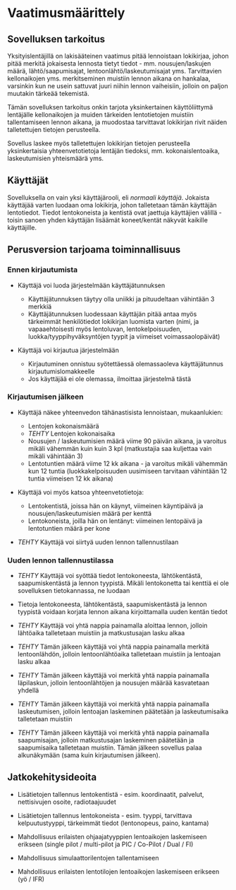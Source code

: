 # Vaatimusmäärittely

## Sovelluksen tarkoitus

Yksityislentäjillä on lakisääteinen vaatimus pitää lennoistaan lokikirjaa, johon pitää merkitä jokaisesta lennosta tietyt tiedot - mm. nousujen/laskujen määrä, lähtö/saapumisajat, lentoonlähtö/laskeutumisajat yms. Tarvittavien kellonaikojen yms. merkitseminen muistiin lennon aikana on hankalaa, varsinkin kun ne usein sattuvat juuri niihin lennon vaiheisiin, jolloin on paljon muutakin tärkeää tekemistä. 

Tämän sovelluksen tarkoitus onkin tarjota yksinkertainen käyttöliittymä lentäjälle kellonaikojen ja muiden tärkeiden lentotietojen muistiin tallentamiseen lennon aikana, ja muodostaa tarvittavat lokikirjan rivit näiden talletettujen tietojen perusteella. 

Sovellus laskee myös talletettujen lokikirjan tietojen perusteella yksinkertaisia yhteenvetotietoja lentäjän tiedoksi, mm. kokonaislentoaika, laskeutumisien yhteismäärä yms.

## Käyttäjät

Sovelluksella on vain yksi käyttäjärooli, eli _normaali käyttäjä_. Jokaista käyttäjää varten luodaan oma lokikirja, johon talletetaan tämän käyttäjän lentotiedot. Tiedot lentokoneista ja kentistä ovat jaettuja käyttäjien välillä - toisin sanoen yhden käyttäjän lisäämät koneet/kentät näkyvät kaikille käyttäjille.

## Perusversion tarjoama toiminnallisuus

### Ennen kirjautumista

- Käyttäjä voi luoda järjestelmään käyttäjätunnuksen
    - Käyttäjätunnuksen täytyy olla uniikki ja pituudeltaan vähintään 3 merkkiä
    - Käyttäjätunnuksen luodessaan käyttäjän pitää antaa myös tärkeimmät henkilötiedot lokikirjan luomista varten (nimi, ja vapaaehtoisesti myös lentoluvan, lentokelpoisuuden, luokka/tyyppihyväksyntöjen tyypit ja viimeiset voimassaolopäivät)

- Käyttäjä voi kirjautua järjestelmään
    - Kirjautuminen onnistuu syötettäessä olemassaoleva käyttäjätunnus kirjautumislomakkeelle
    - Jos käyttäjää ei ole olemassa, ilmoittaa järjestelmä tästä

### Kirjautumisen jälkeen

- Käyttäjä näkee yhteenvedon tähänastisista lennoistaan, mukaanlukien:
    - Lentojen kokonaismäärä
    - *TEHTY* Lentojen kokonaisaika
    - Nousujen / laskeutumisien määrä viime 90 päivän aikana, ja varoitus mikäli vähemmän kuin kuin 3 kpl (matkustajia saa kuljettaa vain mikäli vähintään 3)
    - Lentotuntien määrä viime 12 kk aikana - ja varoitus mikäli vähemmän kun 12 tuntia (luokkakelpoisuuden uusimiseen tarvitaan vähintään 12 tuntia viimeisen 12 kk aikana)

- Käyttäjä voi myös katsoa yhteenvetotietoja:
    - Lentokentistä, joissa hän on käynyt, viimeinen käyntipäivä ja nousujen/laskeutumisien määrä per kenttä
    - Lentokoneista, joilla hän on lentänyt: viimeinen lentopäivä ja lentotuntien määrä per kone

- *TEHTY* Käyttäjä voi siirtyä uuden lennon tallennustilaan

### Uuden lennon tallennustilassa

- *TEHTY* Käyttäjä voi syöttää tiedot lentokoneesta, lähtökentästä, saapumiskentästä ja lennon tyypistä. Mikäli lentokonetta tai kenttiä ei ole sovelluksen tietokannassa, ne luodaan

- Tietoja lentokoneesta, lähtökentästä, saapumiskentästä ja lennon tyypistä voidaan korjata lennon aikana kirjoittamalla uuden kentän tiedot

- *TEHTY* Käyttäjä voi yhtä nappia painamalla aloittaa lennon, jolloin lähtöaika talletetaan muistiin ja matkustusajan lasku alkaa

- *TEHTY* Tämän jälkeen käyttäjä voi yhtä nappia painamalla merkitä lentoonlähdön, jolloin lentoonlähtöaika talletetaan muistiin ja lentoajan lasku alkaa

- *TEHTY* Tämän jälkeen käyttäjä voi merkitä yhtä nappia painamalla läpilaskun, jolloin lentoonlähtöjen ja nousujen määrää kasvatetaan yhdellä

- *TEHTY* Tämän jälkeen käyttäjä voi merkitä yhtä nappia painamalla laskeutumisen, jolloin lentoajan laskeminen päätetään ja laskeutumisaika talletetaan muistiin

- *TEHTY* Tämän jälkeen käyttäjä voi merkitä yhtä nappia painamalla saapumisajan, jolloin matkustusajan laskeminen päätetään ja saapumisaika talletetaan muistiin. Tämän jälkeen sovellus palaa alkunäkymään (sama kuin kirjautumisen jälkeen).

## Jatkokehitysideoita

- Lisätietojen tallennus lentokentistä - esim. koordinaatit, palvelut, nettisivujen osoite, radiotaajuudet

- Lisätietojen tallennus lentokoneista - esim. tyyppi, tarvittava kelpuutustyyppi, tärkeimmät tiedot (lentonopeus, paino, kantama)

- Mahdollisuus erilaisten ohjaajatyyppien lentoaikojen laskemiseen erikseen (single pilot / multi-pilot ja PIC / Co-Pilot / Dual / FI)

- Mahdollisuus simulaattorilentojen tallentamiseen

- Mahdollisuus erilaisten lentotilojen lentoaikojen laskemiseen erikseen (yö / IFR)


